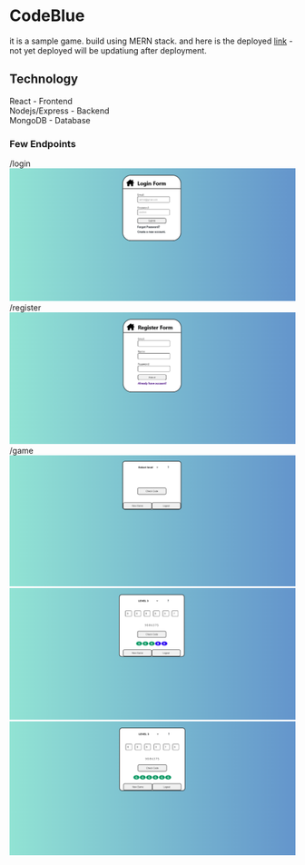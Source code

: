# CodeBlue

it is a sample game. build using MERN stack. and here is the deployed [link](https://codegreen.onrender.com/) - not yet deployed will be updatiung after deployment.

## Technology

React - Frontend  
Nodejs/Express - Backend  
MongoDB - Database

### Few Endpoints

/login ![Screenshot of login page](screenshot/login.png)  
/register ![Screenshot of register page](screenshot/register.png)  
/game ![Screenshot of game - before game started](screenshot/gameOne.png) ![Screenshot of game - in the middle of game](screenshot/gameTwo.png) ![Screenshot of game - after a won](screenshot/gameThree.png)

